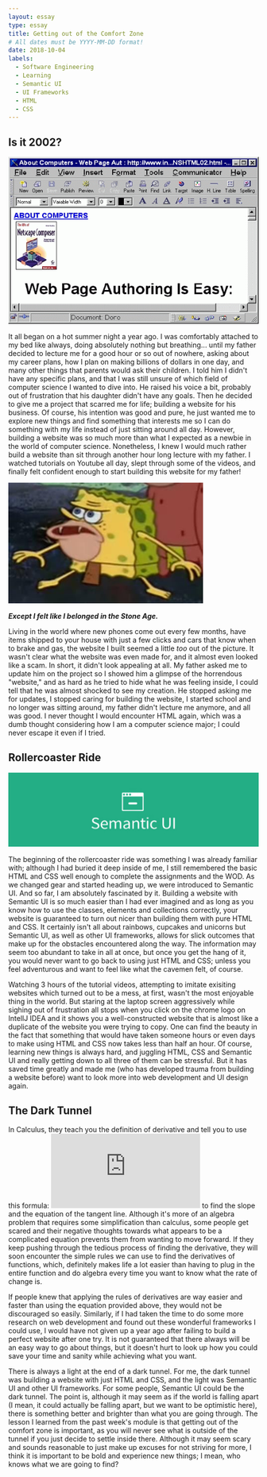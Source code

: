 ```yaml
---
layout: essay
type: essay
title: Getting out of the Comfort Zone
# All dates must be YYYY-MM-DD format!
date: 2018-10-04
labels:
  - Software Engineering
  - Learning
  - Semantic UI
  - UI Frameworks
  - HTML
  - CSS
---
```


## Is it 2002?

<img class="ui medium right floated rounded image" src="../images/website.gif">

  It all began on a hot summer night a year ago. I was comfortably attached to my bed like always, doing absolutely nothing but breathing... until my father decided to lecture me for a good hour or so out of nowhere, asking about my career plans, how I plan on making billions of dollars in one day, and many other things that parents would ask their children. I told him I didn't have any specific plans, and that I was still unsure of which field of computer science I wanted to dive into. He raised his voice a bit, probably out of frustration that his daughter didn't have any goals. Then he decided to give me a project that scarred me for life; building a website for his business. Of course, his intention was good and pure, he just wanted me to explore new things and find something that interests me so I can do something with my life instead of just sitting around all day. However, building a website was so much more than what I expected as a newbie in the world of computer science. Nonetheless, I knew I would much rather build a website than sit through another hour long lecture with my father. I watched tutorials on Youtube all day, slept through some of the videos, and finally felt confident enough to start building this website for my father! 
  
  <img class="ui medium floated rounded image" src="../images/spongebob.jpg">
  
  **_Except I felt like I belonged in the Stone Age._**
  
  Living in the world where new phones come out every few months, have items shipped to your house with just a few clicks and cars that know when to brake and gas, the website I built seemed a little *too* out of the picture. It wasn't clear what the website was even made for, and it almost even looked like a scam. In short, it didn't look appealing at all. My father asked me to update him on the project so I showed him a glimpse of the horrendous "website," and as hard as he tried to hide what he was feeling inside, I could tell that he was almost shocked to see my creation. He stopped asking me for updates, I stopped caring for building the website, I started school and no longer was sitting around, my father didn't lecture me anymore, and all was good. I never thought I would encounter HTML again, which was a dumb thought considering how I am a computer science major; I could never escape it even if I tried.
  
  ## Rollercoaster Ride
  
  <img class="ui medium right floated rounded image" src="../images/semanticui.jpg">
 
  The beginning of the rollercoaster ride was something I was already familiar with; although I had buried it deep inside of me, I still remembered the basic HTML and CSS well enough to complete the assignments and the WOD. As we changed gear and started heading up, we were introduced to Semantic UI. And so far, I am absolutely fascinated by it. Building a website with Semantic UI is so much easier than I had ever imagined and as long as you know how to use the classes, elements and collections correctly, your website is guaranteed to turn out nicer than building them with pure HTML and CSS. It certainly isn't all about rainbows, cupcakes and unicorns but Semantic UI, as well as other UI frameworks, allows for slick outcomes that make up for the obstacles encountered along the way. The information may seem too abundant to take in all at once, but once you get the hang of it, you would never want to go back to using just HTML and CSS; unless you feel adventurous and want to feel like what the cavemen felt, of course. 
  
  Watching 3 hours of the tutorial videos, attempting to imitate exisiting websites which turned out to be a mess, at first, wasn't the most enjoyable thing in the world. But staring at the laptop screen aggressively while sighing out of frustration all stops when you click on the chrome logo on IntellJ IDEA and it shows you a well-constructed website that is almost like a duplicate of the website you were trying to copy. One can find the beauty in the fact that something that would have taken someone hours or even days to make using HTML and CSS now takes less than half an hour. Of course, learning new things is always hard, and juggling HTML, CSS and Semantic UI and really getting down to all three of them can be stressful. But it has saved time greatly and made me (who has developed trauma from building a website before) want to look more into web development and UI design again. 
  
  ## The Dark Tunnel
  
   In Calculus, they teach you the definition of derivative and tell you to use this formula: ![eqn](https://latex.codecogs.com/gif.latex?%5Clim_%7Bh%5Crightarrow%200%7D%5Cfrac%7Bf%28x&plus;h%29-f%28x%29%7D%7Bh%7D) to find the slope and the equation of the tangent line. Although it's more of an algebra problem that requires some simplification than calculus, some people get scared and their negative thoughts towards what appears to be a complicated equation prevents them from wanting to move forward. If they keep pushing through the tedious process of finding the derivative, they will soon encounter the simple rules we can use to find the derivatives of functions, which, definitely makes life a lot easier than having to plug in the entire function and do algebra every time you want to know what the rate of change is. 
   
   If people knew that applying the rules of derivatives are way easier and faster than using the equation provided above, they would not be discouraged so easily. Similarly, if I had taken the time to do some more research on web development and found out these wonderful frameworks I could use, I would have not given up a year ago after failing to build a perfect website after one try. It is not guaranteed that there always will be an easy way to go about things, but it doesn't hurt to look up how you could save your time and sanity while achieving what you want. 

  There is always a light at the end of a dark tunnel. For me, the dark tunnel was building a website with just HTML and CSS, and the light was Semantic UI and other UI frameworks. For some people, Semantic UI could be the dark tunnel. The point is, although it may seem as if the world is falling apart (I mean, it could actually be falling apart, but we want to be optimistic here), there is something better and brighter than what you are going through. 
  The lesson I learned from the past week's module is that getting out of the comfort zone is important, as you will never see what is outside of the tunnel if you just decide to settle inside there. Although it may seem scary and sounds reasonable to just make up excuses for not striving for more, I think it is important to be bold and experience new things; I mean, who knows what we are going to find?
